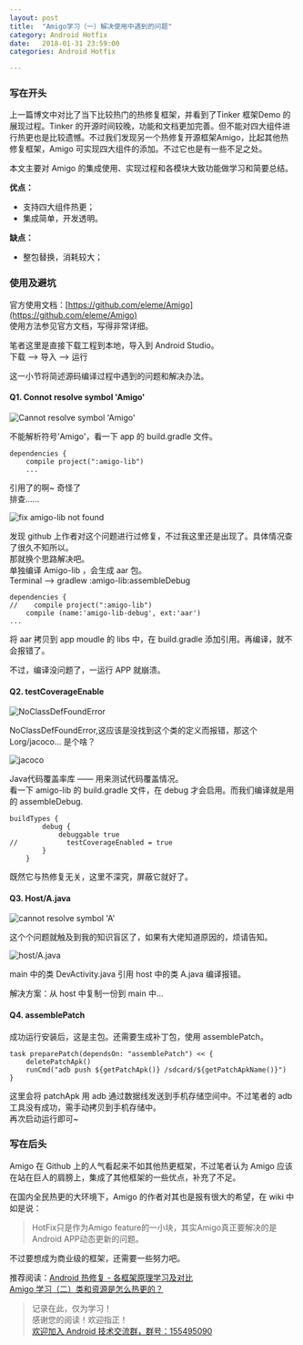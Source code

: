 ```yaml
---
layout: post
title:  "Amigo学习（一）解决使用中遇到的问题"
category: Android Hotfix
date:   2018-01-31 23:59:00
categories: Android Hotfix

---
```



### **写在开头**

上一篇博文中对比了当下比较热门的热修复框架，并看到了Tinker 框架Demo 的展现过程。Tinker 的开源时间较晚，功能和文档更加完善。但不能对四大组件进行热更也是比较遗憾。不过我们发现另一个热修复开源框架Amigo，比起其他热修复框架，Amigo 可实现四大组件的添加。不过它也是有一些不足之处。

本文主要对 Amigo 的集成使用、实现过程和各模块大致功能做学习和简要总结。

**优点：**

- 支持四大组件热更；
- 集成简单，开发透明。

**缺点：**

- 整包替换，消耗较大；

### **使用及避坑**

官方使用文档：[https://github.com/eleme/Amigo](https://github.com/eleme/Amigo)  
使用方法参见官方文档，写得非常详细。

笔者这里是直接下载工程到本地，导入到 Android Studio。  
下载 --> 导入 --> 运行

这一小节将简述源码编译过程中遇到的问题和解决办法。

#### **Q1. Connot resolve symbol 'Amigo'**

![Cannot resolve symbol 'Amigo'](http://upload-images.jianshu.io/upload_images/4105122-fd866b74004e6fb8?imageMogr2/auto-orient/strip%7CimageView2/2/w/1240)

不能解析符号'Amigo'，看一下 app 的 build.gradle 文件。  

```
dependencies {
    compile project(":amigo-lib")
    ...
```

引用了的啊~ 奇怪了  
排查......  

![fix amigo-lib not found](http://upload-images.jianshu.io/upload_images/4105122-55871ae8a3dea072?imageMogr2/auto-orient/strip%7CimageView2/2/w/1240)

发现 github 上作者对这个问题进行过修复，不过我这里还是出现了。具体情况查了很久不知所以。  
那就换个思路解决吧。  
单独编译 Amigo-lib ，会生成 aar 包。  
Terminal --> gradlew :amigo-lib:assembleDebug

```
dependencies {
//    compile project(":amigo-lib")
    compile (name:'amigo-lib-debug', ext:'aar')
...
```

将 aar 拷贝到 app moudle 的 libs 中，在 build.gradle 添加引用。再编译，就不会报错了。

不过，编译没问题了，一运行 APP 就崩溃。

#### **Q2. testCoverageEnable**

![NoClassDefFoundError](http://upload-images.jianshu.io/upload_images/4105122-71a25288948ac8c1?imageMogr2/auto-orient/strip%7CimageView2/2/w/1240)

NoClassDefFoundError,这应该是没找到这个类的定义而报错，那这个 Lorg/jacoco... 是个啥？  

![jacoco](http://upload-images.jianshu.io/upload_images/4105122-ccfd97f70fd33aa4?imageMogr2/auto-orient/strip%7CimageView2/2/w/1240)

Java代码覆盖率库 —— 用来测试代码覆盖情况。  
看一下 amigo-lib 的 build.gradle 文件，在 debug 才会启用。而我们编译就是用的 assembleDebug.

```
buildTypes {
        debug {
            debuggable true
//            testCoverageEnabled = true
        }
    }
```

既然它与热修复无关，这里不深究，屏蔽它就好了。

#### **Q3. Host/A.java**

![cannot resolve symbol 'A'](http://upload-images.jianshu.io/upload_images/4105122-ed7ea40b163ad47e?imageMogr2/auto-orient/strip%7CimageView2/2/w/1240)

这个个问题就触及到我的知识盲区了，如果有大佬知道原因的，烦请告知。  

![host/A.java](http://upload-images.jianshu.io/upload_images/4105122-57c73a9afc74b397?imageMogr2/auto-orient/strip%7CimageView2/2/w/1240)

main 中的类 DevActivity.java 引用 host 中的类 A.java 编译报错。

解决方案：从 host 中复制一份到 main 中...

#### **Q4. assemblePatch**

成功运行安装后，这是主包。还需要生成补丁包，使用 assemblePatch。  

```
task preparePatch(dependsOn: "assemblePatch") << {
    deletePatchApk()
    runCmd("adb push ${getPatchApk()} /sdcard/${getPatchApkName()}")
}
```

这里会将 patchApk 用 adb 通过数据线发送到手机存储空间中。不过笔者的 adb 工具没有成功，需手动拷贝到手机存储中。  
再次启动运行即可~

### **写在后头**

Amigo 在 Github 上的人气看起来不如其他热更框架，不过笔者认为 Amigo 应该在站在巨人的肩膀上，集成了其他框架的一些优点，补充了不足。  

在国内全民热更的大环境下，Amigo 的作者对其也是报有很大的希望，在 wiki 中如是说：

> HotFix只是作为Amigo feature的一小块，其实Amigo真正要解决的是Android APP动态更新的问题。
 
不过要想成为商业级的框架，还需要一些努力吧。

推荐阅读：[Android 热修复 - 各框架原理学习及对比](https://www.jianshu.com/p/2eae8a69eb27)  
[Amigo 学习（二）类和资源是怎么热更的？](https://www.jianshu.com/p/813e36b321f8)  

>记录在此，仅为学习！  
感谢您的阅读！欢迎指正！  
[欢迎加入 Android 技术交流群，群号：155495090](https://jq.qq.com/?_wv=1027&k=5hr8OKj)